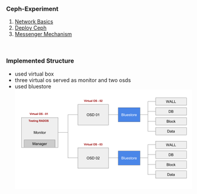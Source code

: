 ### Ceph-Experiment
1. [Network Basics](/network-basic)
2. [Deploy Ceph](/ceph-deploy)
3. [Messenger Mechanism](/messenger)

<br>

### Implemented Structure 
- used virtual box
- three virtual os served as monitor and two osds
- used bluestore
![ceph_structure](/ceph-deploy/ceph_test.png)
